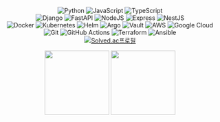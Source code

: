 <div align="center">
  
![Python](https://img.shields.io/badge/Python-3776AB.svg?&style=flat-square&logo=Python&logoColor=white)
![JavaScript](https://img.shields.io/badge/JavaScript-F7DF1E.svg?&style=flat-square&logo=JavaScript&logoColor=white)
![TypeScript](https://img.shields.io/badge/TypeScript-3178C6?&style=flat-square&logo=TypeScript&logoColor=white)
<br>
![Django](https://img.shields.io/badge/django-092E20?style=flat-square&logo=django&logoColor=white)
![FastAPI](https://img.shields.io/badge/fastapi-009688?style=flat-square&logo=fastapi&logoColor=white)
![NodeJS](https://img.shields.io/badge/nodejs-339933?style=flat-square&logo=Node.js&logoColor=white)
![Express](https://img.shields.io/badge/express-000000?style=flat-square&logo=express&logoColor=white)
![NestJS](https://img.shields.io/badge/NestJS-E0234E?style=flat-square&logo=NestJS&logoColor=white)
<br>
![Docker](https://img.shields.io/badge/Docker-2496ED.svg?&style=flat-square&logo=Docker&logoColor=white)
![Kubernetes](https://img.shields.io/badge/Kubernetes-326CE5.svg?&style=flat-square&logo=Kubernetes&logoColor=white)
![Helm](https://img.shields.io/badge/Helm-0F1689.svg?&style=flat-square&logo=Helm&logoColor=white)
![Argo](https://img.shields.io/badge/Argo-EF7B4D.svg?&style=flat-square&logo=Argo&logoColor=white)
![Vault](https://img.shields.io/badge/Vault-FFEC6E.svg?&style=flat-square&logo=Vault&logoColor=white)
![AWS](https://img.shields.io/badge/AWS-5A17EE.svg?&style=flat-square&logo=Amazon%20AWS&logoColor=white)
![Google Cloud](https://img.shields.io/badge/Google-4285F4.svg?&style=flat-square&logo=googlecloud&logoColor=white)
<br>
![Git](https://img.shields.io/badge/Git-F05032.svg?&style=flat-square&logo=Git&logoColor=white)
![GitHub Actions](https://img.shields.io/badge/GitHub%20Actions-2088FF.svg?&style=flat-square&logo=GitHub%20Actions&logoColor=white)
![Terraform](https://img.shields.io/badge/Terraform-844FBA.svg?&style=flat-square&logo=Terraform&logoColor=white)
![Ansible](https://img.shields.io/badge/Ansible-EE0000.svg?&style=flat-square&logo=Ansible&logoColor=white)
<br>
[![Solved.ac프로필](http://mazassumnida.wtf/api/mini/generate_badge?boj=ckdgus1101)](https://solved.ac/ckdgus1101)

<img src="https://github.com/user-attachments/assets/db3a11a3-3ad5-4aff-8af9-2a66403a7a69" width="150" height="150">
<img src="https://github.com/user-attachments/assets/6dbe38ca-b46a-4354-afe4-50a9c61dfe3e" width="150" height="150">
<!--
**cch0807/cch0807** is a ✨ _special_ ✨ repository because its `README.md` (this file) appears on your GitHub profile.

Here are some ideas to get you started:

- 🔭 I’m currently working on ...
- 🌱 I’m currently learning ...
- 👯 I’m looking to collaborate on ...
- 🤔 I’m looking for help with ...
- 💬 Ask me about ...
- 📫 How to reach me: ...
- 😄 Pronouns: ...
- ⚡ Fun fact: ...
-->
